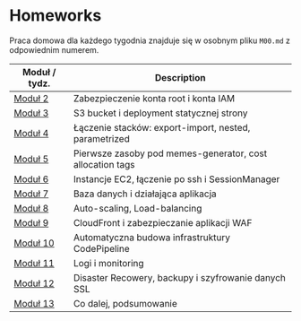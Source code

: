 # Homeworks

Praca domowa dla każdego tygodnia znajduje się w osobnym pliku `M00.md` z odpowiednim numerem.

| Moduł / tydz. | Description |
| ------------- | ----------- |
| [Moduł 2](./M02.md) | Zabezpieczenie konta root i konta IAM |
| [Moduł 3](./M03.md) | S3 bucket i deployment statycznej strony |
| [Moduł 4](./M04.md) | Łączenie stacków: export-import, nested, parametrized |
| [Moduł 5](./M05.md) | Pierwsze zasoby pod memes-generator, cost allocation tags |
| [Moduł 6](./M06.md) | Instancje EC2, łączenie po ssh i SessionManager |
| [Moduł 7](./M07.md) | Baza danych i działająca aplikacja |
| [Moduł 8](./M08.md) | Auto-scaling, Load-balancing |
| [Moduł 9](./M09.md) | CloudFront i zabezpieczanie aplikacji WAF |
| [Moduł 10](./M10.md) | Automatyczna budowa infrastruktury CodePipeline |
| [Moduł 11](./M11.md) | Logi i monitoring |
| [Moduł 12](./M12.md) | Disaster Recowery, backupy i szyfrowanie danych SSL |
| [Moduł 13](./M13.md) | Co dalej, podsumowanie |

